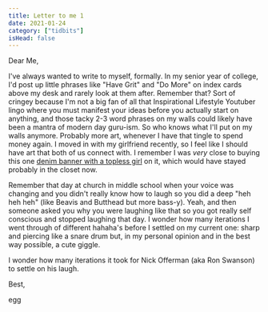 ```yaml
---
title: Letter to me 1
date: 2021-01-24
category: ["tidbits"]
isHead: false
---
```


Dear Me, 

I've always wanted to write to myself, formally. In my senior year of college, I'd post up little phrases like "Have Grit" and "Do More" on index cards above my desk and rarely look at them after. Remember that? Sort of cringey because I'm not a big fan of all that Inspirational Lifestyle Youtuber lingo where you must manifest your ideas before you actually start on anything, and those tacky 2-3 word phrases on my walls could likely have been a mantra of modern day guru-ism. So who knows what I'll put on my walls anymore. Probably more art, whenever I have that tingle to spend money again. I moved in with my girlfriend recently, so I feel like I should have art that both of us connect with. I remember I was *very* close to buying this one [denim banner with a topless girl](https://tateandyoko.com/products/made-in-japan-selvedge-denim-banner) on it, which would have stayed probably in the closet now.

Remember that day at church in middle school when your voice was changing and you didn't really know how to laugh so you did a deep "heh heh heh" (like Beavis and Butthead but more bass-y). Yeah, and then someone asked you why you were laughing like that so you got really self conscious and stopped laughing that day. I wonder how many iterations I went through of different hahaha's before I settled on my current one: sharp and piercing like a snare drum but, in my personal opinion and in the best way possible, a cute giggle. 

I wonder how many iterations it took for Nick Offerman (aka Ron Swanson) to settle on his laugh. 

Best,

egg